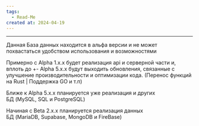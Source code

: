```yaml
---
tags:
  - Read-Me
created at: 2024-04-19
---
```

---

Данная База данных находится в альфа версии и не может похвастаться удобством использования и возможностями  

Примерно с Alpha 1.x.x будет реализация api и серверной части и, вплоть до +- Alpha 5.x.x будут выходить обновления, связанные с улучшение производительности и оптимизации кода. (Перенос функций на Rust | Поддержка GO и т.п)

Ближе к Alpha 5.x.x планируется уже реализация и других БД (MySQL, SQL и PostgreSQL)  

Начиная с Beta 2.x.x планируется реализация данных БД (MariaDB, Supabase, MongoDB и FireBase)